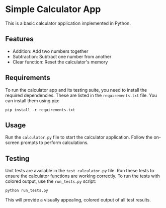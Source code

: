 # Simple Calculator App

This is a basic calculator application implemented in Python.

## Features

- Addition: Add two numbers together
- Subtraction: Subtract one number from another
- Clear function: Reset the calculator's memory

## Requirements

To run the calculator app and its testing suite, you need to install the required dependencies. These are listed in the `requirements.txt` file. You can install them using pip:

```
pip install -r requirements.txt
```

## Usage

Run the `calculator.py` file to start the calculator application. Follow the on-screen prompts to perform calculations.

## Testing

Unit tests are available in the `test_calculator.py` file. Run these tests to ensure the calculator functions are working correctly. To run the tests with colored output, use the `run_tests.py` script:

```
python run_tests.py
```

This will provide a visually appealing, colored output of all test results.
